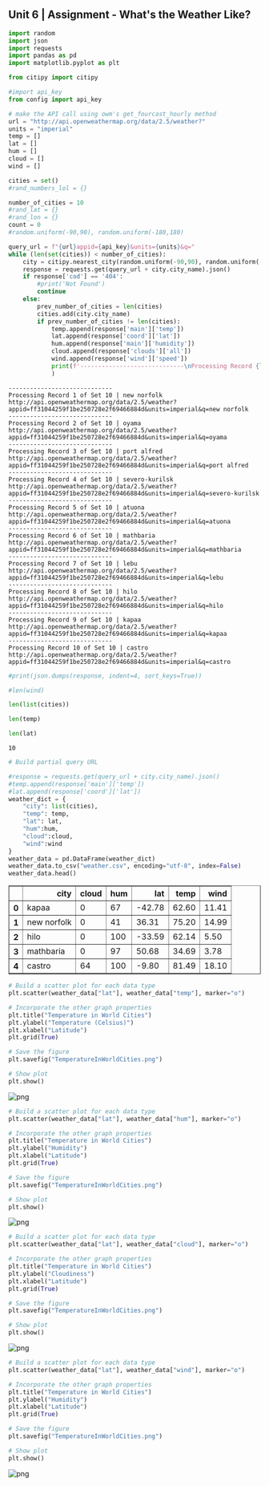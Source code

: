 
## Unit 6 | Assignment - What's the Weather Like?




```python
import random
import json
import requests
import pandas as pd
import matplotlib.pyplot as plt

from citipy import citipy

#import api_key
from config import api_key
```


```python
# make the API call using owm's get_fourcast_hourly method
url = "http://api.openweathermap.org/data/2.5/weather?"
units = "imperial"
temp = []
lat = []
hum = []
cloud = []
wind = []

cities = set()
#rand_numbers_lol = {}

number_of_cities = 10
#rand_lat = {}
#rand_lon = {}
count = 0
#random.uniform(-90,90), random.uniform(-180,180)
```


```python
query_url = f"{url}appid={api_key}&units={units}&q="
while (len(set(cities)) < number_of_cities):
    city = citipy.nearest_city(random.uniform(-90,90), random.uniform(-180,180))
    response = requests.get(query_url + city.city_name).json()
    if response['cod'] == '404':
        #print('Not Found')
        continue
    else:
        prev_number_of_cities = len(cities)
        cities.add(city.city_name)
        if prev_number_of_cities != len(cities):
            temp.append(response['main']['temp'])
            lat.append(response['coord']['lat'])
            hum.append(response['main']['humidity'])
            cloud.append(response['clouds']['all'])
            wind.append(response['wind']['speed'])
            print(f'-----------------------------\nProcessing Record {len(set(cities))} of Set {number_of_cities} | {city.city_name} {query_url + city.city_name}'
            )

```

    -----------------------------
    Processing Record 1 of Set 10 | new norfolk http://api.openweathermap.org/data/2.5/weather?appid=ff31044259f1be250728e2f69466884d&units=imperial&q=new norfolk
    -----------------------------
    Processing Record 2 of Set 10 | oyama http://api.openweathermap.org/data/2.5/weather?appid=ff31044259f1be250728e2f69466884d&units=imperial&q=oyama
    -----------------------------
    Processing Record 3 of Set 10 | port alfred http://api.openweathermap.org/data/2.5/weather?appid=ff31044259f1be250728e2f69466884d&units=imperial&q=port alfred
    -----------------------------
    Processing Record 4 of Set 10 | severo-kurilsk http://api.openweathermap.org/data/2.5/weather?appid=ff31044259f1be250728e2f69466884d&units=imperial&q=severo-kurilsk
    -----------------------------
    Processing Record 5 of Set 10 | atuona http://api.openweathermap.org/data/2.5/weather?appid=ff31044259f1be250728e2f69466884d&units=imperial&q=atuona
    -----------------------------
    Processing Record 6 of Set 10 | mathbaria http://api.openweathermap.org/data/2.5/weather?appid=ff31044259f1be250728e2f69466884d&units=imperial&q=mathbaria
    -----------------------------
    Processing Record 7 of Set 10 | lebu http://api.openweathermap.org/data/2.5/weather?appid=ff31044259f1be250728e2f69466884d&units=imperial&q=lebu
    -----------------------------
    Processing Record 8 of Set 10 | hilo http://api.openweathermap.org/data/2.5/weather?appid=ff31044259f1be250728e2f69466884d&units=imperial&q=hilo
    -----------------------------
    Processing Record 9 of Set 10 | kapaa http://api.openweathermap.org/data/2.5/weather?appid=ff31044259f1be250728e2f69466884d&units=imperial&q=kapaa
    -----------------------------
    Processing Record 10 of Set 10 | castro http://api.openweathermap.org/data/2.5/weather?appid=ff31044259f1be250728e2f69466884d&units=imperial&q=castro



```python
#print(json.dumps(response, indent=4, sort_keys=True))

#len(wind)

len(list(cities))

len(temp)

len(lat)
```




    10




```python
# Build partial query URL

#response = requests.get(query_url + city.city_name).json()
#temp.append(response['main']['temp'])
#lat.append(response['coord']['lat'])
weather_dict = {
    "city": list(cities),
    "temp": temp,
    "lat": lat,
    "hum":hum,
    "cloud":cloud,
    "wind":wind    
}
weather_data = pd.DataFrame(weather_dict)
weather_data.to_csv("weather.csv", encoding="utf-8", index=False)
weather_data.head()
```




<div>
<style scoped>
    .dataframe tbody tr th:only-of-type {
        vertical-align: middle;
    }

    .dataframe tbody tr th {
        vertical-align: top;
    }

    .dataframe thead th {
        text-align: right;
    }
</style>
<table border="1" class="dataframe">
  <thead>
    <tr style="text-align: right;">
      <th></th>
      <th>city</th>
      <th>cloud</th>
      <th>hum</th>
      <th>lat</th>
      <th>temp</th>
      <th>wind</th>
    </tr>
  </thead>
  <tbody>
    <tr>
      <th>0</th>
      <td>kapaa</td>
      <td>0</td>
      <td>67</td>
      <td>-42.78</td>
      <td>62.60</td>
      <td>11.41</td>
    </tr>
    <tr>
      <th>1</th>
      <td>new norfolk</td>
      <td>0</td>
      <td>41</td>
      <td>36.31</td>
      <td>75.20</td>
      <td>14.99</td>
    </tr>
    <tr>
      <th>2</th>
      <td>hilo</td>
      <td>0</td>
      <td>100</td>
      <td>-33.59</td>
      <td>62.14</td>
      <td>5.50</td>
    </tr>
    <tr>
      <th>3</th>
      <td>mathbaria</td>
      <td>0</td>
      <td>97</td>
      <td>50.68</td>
      <td>34.69</td>
      <td>3.78</td>
    </tr>
    <tr>
      <th>4</th>
      <td>castro</td>
      <td>64</td>
      <td>100</td>
      <td>-9.80</td>
      <td>81.49</td>
      <td>18.10</td>
    </tr>
  </tbody>
</table>
</div>




```python
# Build a scatter plot for each data type
plt.scatter(weather_data["lat"], weather_data["temp"], marker="o")

# Incorporate the other graph properties
plt.title("Temperature in World Cities")
plt.ylabel("Temperature (Celsius)")
plt.xlabel("Latitude")
plt.grid(True)

# Save the figure
plt.savefig("TemperatureInWorldCities.png")

# Show plot
plt.show()
```


![png](output_6_0.png)



```python
# Build a scatter plot for each data type
plt.scatter(weather_data["lat"], weather_data["hum"], marker="o")

# Incorporate the other graph properties
plt.title("Temperature in World Cities")
plt.ylabel("Humidity")
plt.xlabel("Latitude")
plt.grid(True)

# Save the figure
plt.savefig("TemperatureInWorldCities.png")

# Show plot
plt.show()
```


![png](output_7_0.png)



```python
# Build a scatter plot for each data type
plt.scatter(weather_data["lat"], weather_data["cloud"], marker="o")

# Incorporate the other graph properties
plt.title("Temperature in World Cities")
plt.ylabel("Cloudiness")
plt.xlabel("Latitude")
plt.grid(True)

# Save the figure
plt.savefig("TemperatureInWorldCities.png")

# Show plot
plt.show()
```


![png](output_8_0.png)



```python
# Build a scatter plot for each data type
plt.scatter(weather_data["lat"], weather_data["wind"], marker="o")

# Incorporate the other graph properties
plt.title("Temperature in World Cities")
plt.ylabel("Humidity")
plt.xlabel("Latitude")
plt.grid(True)

# Save the figure
plt.savefig("TemperatureInWorldCities.png")

# Show plot
plt.show()
```


![png](output_9_0.png)

